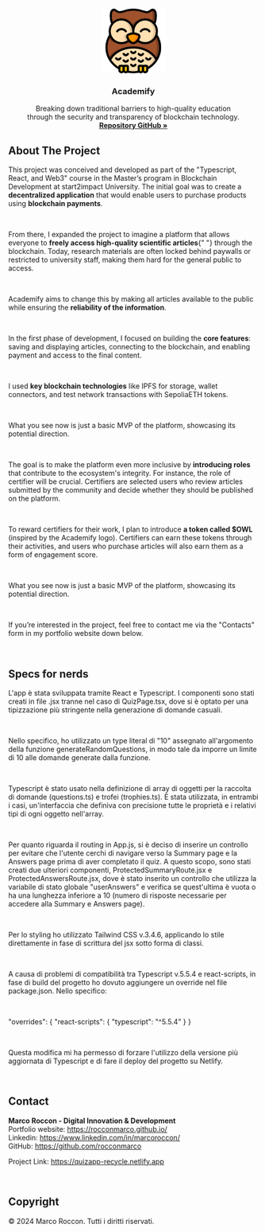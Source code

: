 <br />
<div id="readme-top" align="center">
  <a href="https://academify-self.vercel.app/">
    <img src="public/academify-logo-blank.png" alt="Logo" width="130" height="130">
  </a>

<h3 align="center">Academify</h3>

  <p align="center">
    Breaking down traditional barriers to high-quality education<br /> through the security and transparency of blockchain technology.
    <br />
    <a href="https://github.com/rocconmarco/academify"><strong>Repository GitHub »</strong></a>
    <br />
  </p>
</div>

## About The Project

This project was conceived and developed as part of the "Typescript,
            React, and Web3" course in the Master’s program in Blockchain
            Development at start2impact University. The initial goal was to
            create a <strong>decentralized application</strong> that would
            enable users to purchase products using 
            <strong>blockchain payments</strong>.

<br>

From there, I expanded the project to imagine a platform that allows
            everyone to 
            <strong>freely access high-quality scientific articles</strong>{" "}
            through the blockchain. Today, research materials are often locked
            behind paywalls or restricted to university staff, making them hard
            for the general public to access.

<br>

Academify aims to change this by making all articles available to
            the public while ensuring the 
            <strong>reliability of the information</strong>.

<br>

In the first phase of development, I focused on building the 
            <strong>core features</strong>: saving and displaying articles,
            connecting to the blockchain, and enabling payment and access to the
            final content.
            
<br>

I used <strong>key blockchain technologies</strong> like IPFS for
            storage, wallet connectors, and test network transactions with
            SepoliaETH tokens.

<br>

What you see now is just a basic MVP of the platform, showcasing its
            potential direction.
            
<br>

The goal is to make the platform even more inclusive by 
            <strong>introducing roles</strong> that contribute to the
            ecosystem's integrity. For instance, the role of certifier will be
            crucial. Certifiers are selected users who review articles submitted
            by the community and decide whether they should be published on the
            platform.
            
<br>

To reward certifiers for their work, I plan to introduce 
            <strong>a token called $OWL</strong> (inspired by the Academify
            logo). Certifiers can earn these tokens through their activities,
            and users who purchase articles will also earn them as a form of
            engagement score.
            
<br>

What you see now is just a basic MVP of the platform, showcasing its
            potential direction.
            
<br>

If you’re interested in the project, feel free to contact me via the "Contacts" form in my portfolio website down below.

<br>



## Specs for nerds

L'app è stata sviluppata tramite React e Typescript. I componenti sono
stati creati in file .jsx tranne nel caso di QuizPage.tsx, dove si è optato
per una tipizzazione più stringente nella generazione di domande casuali.

<br>

Nello specifico, ho utilizzato un type literal di "10" assegnato all'argomento
della funzione generateRandomQuestions, in modo tale da imporre un limite di 10
alle domande generate dalla funzione.

<br>

Typescript è stato usato nella definizione di array di oggetti per la 
raccolta di domande (questions.ts) e trofei (trophies.ts). È stata utilizzata,
in entrambi i casi, un'interfaccia che definiva con precisione tutte
le proprietà e i relativi tipi di ogni oggetto nell'array.

<br>

Per quanto riguarda il routing in App.js, si è deciso di inserire un controllo
per evitare che l'utente cerchi di navigare verso la Summary page e la Answers page
prima di aver completato il quiz. A questo scopo, sono stati creati due ulteriori
componenti, ProtectedSummaryRoute.jsx e ProtectedAnswersRoute.jsx, dove è stato inserito
un controllo che utilizza la variabile di stato globale "userAnswers" e verifica
se quest'ultima è vuota o ha una lunghezza inferiore a 10 (numero di risposte
necessarie per accedere alla Summary e Answers page).

<br>

Per lo styling ho utilizzato Tailwind CSS v.3.4.6, applicando lo stile
direttamente in fase di scrittura del jsx sotto forma di classi.

<br>

A causa di problemi di compatibilità tra Typescript v.5.5.4 e react-scripts,
in fase di build del progetto ho dovuto aggiungere un override nel file
package.json. Nello specifico:

<br>

"overrides": {
    "react-scripts": {
      "typescript": "^5.5.4"
    }
  }

  <br>

  Questa modifica mi ha permesso di forzare l'utilizzo della versione più
  aggiornata di Typescript e di fare il deploy del progetto su Netlify.

  <br>

## Contact

<b>Marco Roccon - Digital Innovation & Development</b><br>
Portfolio website: https://rocconmarco.github.io/<br>
Linkedin: https://www.linkedin.com/in/marcoroccon/<br>
GitHub: https://github.com/rocconmarco

Project Link: https://quizapp-recycle.netlify.app

<br>

## Copyright

© 2024 Marco Roccon. Tutti i diritti riservati.
